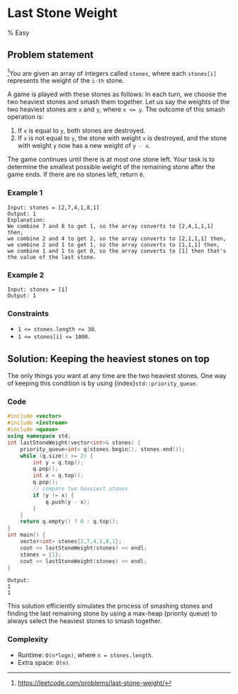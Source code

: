 # Last Stone Weight
% Easy
## Problem statement

[^url]You are given an array of integers called `stones`, where each `stones[i]` represents the weight of the `i-th` stone.

A game is played with these stones as follows: In each turn, we choose the two heaviest stones and smash them together. Let us say the weights of the two heaviest stones are `x` and `y`, where `x <= y`. The outcome of this smash operation is:

1. If `x` is equal to `y`, both stones are destroyed.
2. If `x` is not equal to `y`, the stone with weight `x` is destroyed, and the stone with weight `y` now has a new weight of `y - x`.

The game continues until there is at most one stone left. Your task is to determine the smallest possible weight of the remaining stone after the game ends. If there are no stones left, return `0`.

[^url]: https://leetcode.com/problems/last-stone-weight/
### Example 1

```text
Input: stones = [2,7,4,1,8,1]
Output: 1
Explanation: 
We combine 7 and 8 to get 1, so the array converts to [2,4,1,1,1] then,
we combine 2 and 4 to get 2, so the array converts to [2,1,1,1] then,
we combine 2 and 1 to get 1, so the array converts to [1,1,1] then,
we combine 1 and 1 to get 0, so the array converts to [1] then that's the value of the last stone.
```

### Example 2

```text
Input: stones = [1]
Output: 1
```

### Constraints

* `1 <= stones.length <= 30`.
* `1 <= stones[i] <= 1000`.
    

## Solution: Keeping the heaviest stones on top

The only things you want at any time are the two heaviest stones. One way of keeping this condition is by using {index}`std::priority_queue`.

### Code

```cpp
#include <vector>
#include <iostream>
#include <queue>
using namespace std;
int lastStoneWeight(vector<int>& stones) {
    priority_queue<int> q(stones.begin(), stones.end());
    while (q.size() >= 2) {
        int y = q.top();
        q.pop();
        int x = q.top();
        q.pop();
        // compare two heaviest stones
        if (y != x) {
            q.push(y - x);
        }
    }
    return q.empty() ? 0 : q.top();    
}
int main() {
    vector<int> stones{2,7,4,1,8,1};
    cout << lastStoneWeight(stones) << endl;
    stones = {1};
    cout << lastStoneWeight(stones) << endl;
}
```

```text
Output:
1
1
```

This solution efficiently simulates the process of smashing stones and finding the last remaining stone by using a max-heap (priority queue) to always select the heaviest stones to smash together.

### Complexity

* Runtime: `O(n*logn)`, where `n = stones.length`.   
* Extra space: `O(n)`.
    
    
    